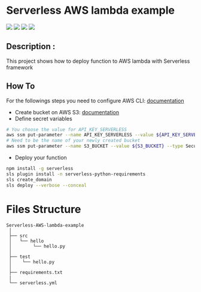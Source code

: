 # Serverless AWS lambda example

![](https://img.shields.io/badge/AWS-Serverless-red)
![](https://img.shields.io/badge/AWS-lambda-blue)
![](https://img.shields.io/badge/python-3.9-green)
![](https://img.shields.io/badge/node-16-white)

## Description :

This project shows how to deploy function to AWS lambda with Serverless framework

## How To

For the followings steps you need to configure AWS CLI: [documentation](https://docs.aws.amazon.com/cli/latest/userguide/cli-configure-quickstart.html)

- Create bucket on AWS S3: [documentation](https://docs.aws.amazon.com/AmazonS3/latest/userguide/creating-bucket.html)
- Define secret variables
```bash
# You choose the value for API_KEY_SERVERLESS
aws ssm put-parameter --name API_KEY_SERVERLESS --value ${API_KEY_SERVERLESS} --type SecureString
# Need to be the name of your newly created bucket
aws ssm put-parameter --name S3_BUCKET --value ${S3_BUCKET} --type SecureString
```
- Deploy your function
```bash
npm install -g serverless
sls plugin install -n serverless-python-requirements
sls create_domain
sls deploy --verbose --conceal
```

# Files Structure

```
Serverless-AWS-lambda-example
 │
 ├── src
 │   └── hello
 │        └── hello.py
 │
 ├── test
 │    └── hello.py
 │
 ├── requirements.txt
 |
 └── serverless.yml
```

